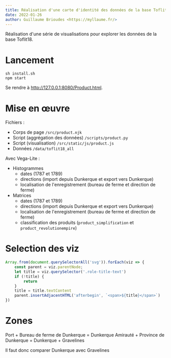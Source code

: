 ```yaml
---
title: Réalisation d'une carte d'identité des données de la base Toflit18
date: 2022-01-26
author: Guillaume Brioudes <https://myllaume.fr/>
---
```


Réalisation d'une série de visualisations pour explorer les données de la base Toflit18.

# Lancement

```
sh install.sh
npm start
```

Se rendre à http://127.0.0.1:8080/Product.html.

# Mise en œuvre

Fichiers :

- Corps de page `/src/product.njk`
- Script (aggrégation des données) `/scripts/product.py`
- Script (visualisation) `/src/static/js/product.js`
- Données `/data/toflit18_all`

Avec Vega-Lite :

- Histogrammes
    - dates (1787 et 1789)
    - directions (import depuis Dunkerque et export vers Dunkerque)
    - localisation de l'enregistrement (bureau de ferme et direction de ferme)
- Matrices
    - dates (1787 et 1789)
    - directions (import depuis Dunkerque et export vers Dunkerque)
    - localisation de l'enregistrement (bureau de ferme et direction de ferme)
    - classification des produits (`product_simplification` et `product_revolutionempire`)

# Selection des viz

```js
Array.from(document.querySelectorAll('svg')).forEach(viz => {
    const parent = viz.parentNode;
    let title = viz.querySelector('.role-title-text')
    if (!title) {
        return
    }
    title = title.textContent
    parent.insertAdjacentHTML('afterbegin', `<span>${title}</span>`)
})
```

# Zones

Port + Bureau de ferme de Dunkerque = Dunkerque
Amirauté + Province de Dunkerque = Dunkerque + Gravelines

Il faut donc comparer Dunkerque avec Gravelines